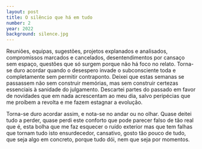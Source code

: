 ```yaml
---
layout: post
title: O silêncio que há em tudo
number: 2
year: 2022
background: silence.jpg
---
```


Reuniões, equipas, sugestões, projetos explanados e analisados, compromissos marcados e cancelados, desentendimentos por cansaço sem espaço, questões que só surgem porque não há foco no relato. Torna-se duro acordar quando o desespero invade o subconsciente toda e completamente sem permitir contraponto. Deixei que estas semanas se passassem não sem construir memórias, mas sem construir certezas essenciais à sanidade do julgamento. Descartei partes do passado em favor de novidades que em nada acrescentam ao meu dia, salvo peripécias que me proíbem a revolta e me fazem estagnar a evolução.

Torna-se duro acordar assim, e nota-se no andar ou no olhar. Quase deitei tudo a perder, quase perdi este conforto que pode parecer falso de tão real que é, esta bolha que me faz esquecer o ruído exterior mas que tem falhas que tornam tudo isto ensurdecedor, cansativo, gosto tão pouco de tudo, que seja algo em concreto, porque tudo dói, nem que seja por momentos.
